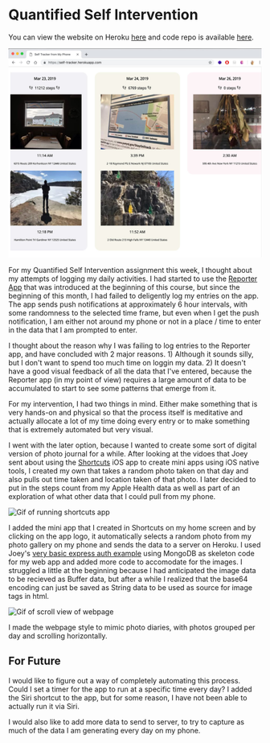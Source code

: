 # Quantified Self Intervention

You can view the website on Heroku [here](https://self-tracker.herokuapp.com/) and code repo is available [here](https://github.com/js6450/quantified-self-tracker).

![image of web view of log entries](img/webpage-view.jpg)

For my Quantified Self Intervention assignment this week, I thought about my attempts of logging my daily activities. I had started to use the [Reporter App](http://reporter-app.com/) that was introduced at the beginning of this course, but since the beginning of this month, I had failed to deligently log my entries on the app. The app sends push notifications at approximately 6 hour intervals, with some randomness to the selected time frame, but even when I get the push notification, I am either not around my phone or not in a place / time to enter in the data that I am prompted to enter.

I thought about the reason why I was failing to log entries to the Reporter app, and have concluded with 2 major reasons. 1) Although it sounds silly, but I don't want to spend too much time on loggin my data. 2) It doesn't have a good visual feedback of all the data that I've entered, because the Reporter app (in my point of view) requires a large amount of data to be accumulated to start to see some patterns that emerge from it.

For my intervention, I had two things in mind. Either make something that is very hands-on and physical so that the process itself is meditative and actually allocate a lot of my time doing every entry or to make something that is extremely automated but very visual.

I went with the later option, because I wanted to create some sort of digital version of photo journal for a while. After looking at the vidoes that Joey sent about using the [Shortcuts](https://support.apple.com/guide/shortcuts/welcome/ios) iOS app to create mini apps using iOS native tools, I created my own that takes a random photo taken on that day and also pulls out time taken and location taken of that photo. I later decided to put in the steps count from my Apple Health data as well as part of an exploration of what other data that I could pull from my phone.

![Gif of running shortcuts app](img/shortcuts-app.gif)

I added the mini app that I created in Shortcuts on my home screen and by clicking on the app logo, it automatically selects a random photo from my photo gallery on my phone and sends the data to a server on Heroku. I used Joey's [very basic express auth example](https://github.com/joeyklee/very-basic-express-auth-example/tree/with-mongodb) using MongoDB as skeleton code for my web app and added more code to accomodate for the images. I struggled a little at the beginning because I had anticipated the image data to be recieved as Buffer data, but after a while I realized that the base64 encoding can just be saved as String data to be used as source for image tags in html.

![Gif of scroll view of webpage](img/webpage-scroll.gif)

I made the webpage style to mimic photo diaries, with photos grouped per day and scrolling horizontally.

## For Future

I would like to figure out a way of completely automating this process. Could I set a timer for the app to run at a specific time every day? I added the Siri shortcut to the app, but for some reason, I have not been able to actually run it via Siri. 

I would also like to add more data to send to server, to try to capture as much of the data I am generating every day on my phone.
